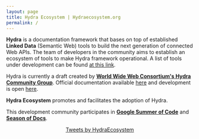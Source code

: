 ```yaml
---
layout: page
title: Hydra Ecosystem | Hydraecosystem.org
permalink: /
---
```


**Hydra** is a documentation framework that bases on top of established **Linked Data** (Semantic Web) tools to build the next generation of connected Web APIs. The team of developers in the community aims to establish an ecosystem of tools to make Hydra framework operational. A list of tools under development can be found [at this link](https://github.com/HTTP-APIs).

Hydra is currently a draft created by [**World Wide Web Consortium's Hydra Community Group**](https://www.w3.org/community/hydra/). Official documentation available [here](http://hydra-cg.com) and development is open [here](https://github.com/HydraCG).

**Hydra Ecosystem** promotes and facilitates the adoption of Hydra.

This development community participates in [**Google Summer of Code**](https://summerofcode.withgoogle.com/organizations/6557492048297984/) and [**Season of Docs**](https://developers.google.com/season-of-docs/docs/participants/#hydra-ecosystem-documentation).


<div style="text-align:center;">
<a class="twitter-timeline" data-width="500" data-height="500" href="https://twitter.com/HydraEcosystem?ref_src=twsrc%5Etfw">Tweets by HydraEcosystem</a> 
</div>
<script async src="https://platform.twitter.com/widgets.js" charset="utf-8"></script>
